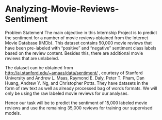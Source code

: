 # Analyzing-Movie-Reviews-Sentiment

Problem Statement
The main objective in this Internship Project is to predict the sentiment for a number of movie reviews obtained from the Internet Movie Database (IMDb). This dataset contains 50,000 movie reviews that have been pre-labeled with “positive” and “negative” sentiment class labels based on the review content. Besides this, there are additional movie reviews that are unlabeled.

The dataset can be obtained from http://ai.stanford.edu/~amaas/data/sentiment/ , courtesy of Stanford University and Andrew L. Maas, Raymond E. Daly, Peter T. Pham, Dan Huang, Andrew Y. Ng, and Christopher Potts. They have datasets in the form of raw text as well as already processed bag of words formats. We will only be using the raw labeled movie reviews for our analyses.

Hence our task will be to predict the sentiment of 15,000 labeled movie reviews and use the remaining 35,000 reviews for training our supervised models.
